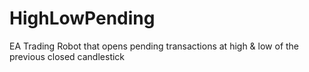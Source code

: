 # HighLowPending
EA Trading Robot that opens pending transactions at high &amp; low of the previous closed candlestick
